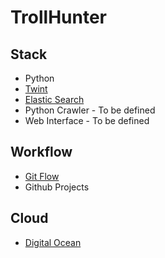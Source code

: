 # TrollHunter

## Stack

- Python
- [Twint](https://github.com/twintproject/twint)
- [Elastic Search](https://www.elastic.co/fr/elasticsearch)
- Python Crawler - To be defined
- Web Interface - To be defined

## Workflow

- [Git Flow](https://danielkummer.github.io/git-flow-cheatsheet/index.fr_FR.html)
- Github Projects

## Cloud

- [Digital Ocean](https://m.do.co/c/f9dca2b1ecc8)



